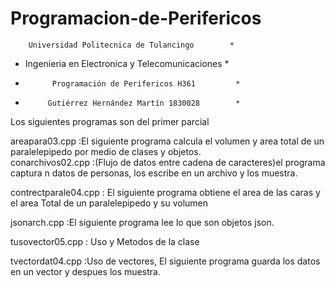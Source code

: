 # Programacion-de-Perifericos
        Universidad Politecnica de Tulancingo        *
*    Ingenieria en Electronica y Telecomunicaciones  *
*           Programación de Perifericos H361         *
*          Gutiérrez Hernández Martín 1830028        *
Los siguientes programas son del primer parcial

areapara03.cpp :El siguiente programa calcula el volumen y area total de un paralelepipedo por medio de clases y objetos.            
conarchivos02.cpp :(Flujo de datos entre cadena de caracteres)el programa captura n datos de personas, los escribe en un archivo y los muestra.       

contrectparale04.cpp : El siguiente programa obtiene el area de las caras y el area Total de un paralelepipedo y su volumen

jsonarch.cpp :El siguiente programa lee lo que son objetos json.

tusovector05.cpp : Uso y Metodos de la clase <Vector>  
  
tvectordat04.cpp :Uso de vectores, El siguiente programa guarda los datos en un vector y despues los muestra. 
